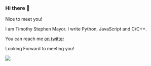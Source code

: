 ### Hi there 👋

Nice to meet you!

I am Timothy Stephen Mayor. I write Python, JavaScript and C/C++.


You can reach me [on twitter](https://twitter.com/timothymayor24)

Looking Forward to meeting you!


![](https://komarev.com/ghpvc/?username=timothymayor)
